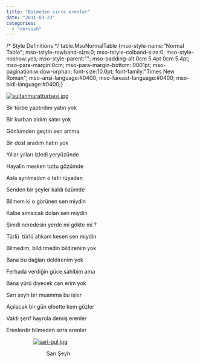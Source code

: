 ```yaml
---
title: "Bilmeden sırra erenler"
date: "2011-03-23"
categories: 
  - "dervish"
---
```


/\* Style Definitions \*/ table.MsoNormalTable {mso-style-name:"Normal Tablo"; mso-tstyle-rowband-size:0; mso-tstyle-colband-size:0; mso-style-noshow:yes; mso-style-parent:""; mso-padding-alt:0cm 5.4pt 0cm 5.4pt; mso-para-margin:0cm; mso-para-margin-bottom:.0001pt; mso-pagination:widow-orphan; font-size:10.0pt; font-family:"Times New Roman"; mso-ansi-language:#0400; mso-fareast-language:#0400; mso-bidi-language:#0400;}

[![sultanmuratturbesi.jpg](/uploads/2011/03/sultanmuratturbesi.jpg)](/uploads/2011/03/sultanmuratturbesi.jpg "sultanmuratturbesi.jpg")

Bir türbe yaptırdım yatırı yok

Bir kurban aldım satırı yok

Gönlümden geçtin sen amma

Bir dost aradım hatırı yok

Yıllar yılları izledi yeryüzünde

Hayalin mesken tuttu gözümde

Asla ayrılmadım o tatlı rüyadan

Senden bir şeyler kaldı özümde

Bilmem ki o görünen sen miydin

Kalbe sımsıcak dolan sen miydin

Şimdi neredesin yerde mi gökte mi ?

Türlü  türlü ahkam kesen sen miydin  

Bilmedim, bildirmedin bildirenim yok

Bana bu dağları deldirenim yok

Ferhada verdiğin güce sahibim ama

Bana yürü diyecek can erim yok

Sarı şeyh bir muamma bu işler

Açılacak bir gün elbette kem gözler

Vakti şerif hayrola demiş erenler

Erenlerdir bilmeden sırra erenler

                  [![sari-gul.jpg](/uploads/2011/03/sari-gul-4.jpg)](/uploads/2011/03/sari-gul-4.jpg "sari-gul.jpg")

                           Sarı Şeyh
